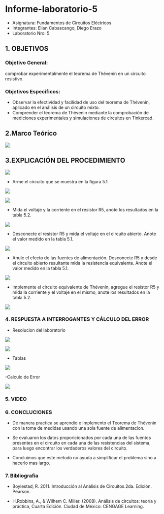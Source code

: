 # Informe-laboratorio-5
- Asignatura: Fundamentos de Circuitos Eléctricos
- Integrantes: Elian Cabascango, Diego Erazo
- Laboratorio Nro: 5

## 1. OBJETIVOS

### Objetivo General:

comprobar experimentalmente el teorema de Thévenin en un circuito resistivo.

### Objetivos Especificos:

- Observar la efectividad y facilidad de uso del teorema de Thévenin, aplicado en el análisis de un circuito mixto.
- Comprender el teorema de Thévenin mediante la comprobación de mediciones experimentales y simulaciones de 
  circuitos en Tinkercad.
  
## 2.Marco Teórico

![](https://github.com/emcabascango1/Informe-laboratorio-5/blob/main/imagenes/TEORIA%20LABORATORIO%205.jpeg)

## 3.EXPLICACIÓN DEL PROCEDIMIENTO

![](https://github.com/emcabascango1/Informe-laboratorio-5/blob/main/imagenes/MATERIALES.PNG)

- Arme el circuito que se muestra en la figura 5.1.

![](https://github.com/emcabascango1/Informe-laboratorio-5/blob/main/imagenes/PASO%201.PNG)

![](https://github.com/emcabascango1/Informe-laboratorio-5/blob/main/imagenes/PASO%201%20ARMADO.PNG)

- Mida el voltaje y la corriente en el resistor R5, anote los resultados en la tabla 5.2.

![](https://github.com/emcabascango1/Informe-laboratorio-5/blob/main/imagenes/PASO%202.PNG)

- Desconecte el resistor R5 y mida el voltaje en el circuito abierto. Anote el valor medido en la tabla 5.1.

![](https://github.com/emcabascango1/Informe-laboratorio-5/blob/main/imagenes/PASO%203.PNG)

- Anule el efecto de las fuentes de alimentación. Desconecte R5 y desde el circuito
abierto resultante mida la resistencia equivalente. Anote el valor medido en la tabla 5.1.

![](https://github.com/emcabascango1/Informe-laboratorio-5/blob/main/imagenes/PASO%204.PNG)

- Implemente el circuito equivalente de Thévenin, agregue el resistor R5 y mida la
corriente y el voltaje en el mismo, anote los resultados en la tabla 5.2.

![](https://github.com/emcabascango1/Informe-laboratorio-5/blob/main/imagenes/PASO%205.PNG)

### 4. RESPUESTA A INTERROGANTES Y CÁLCULO DEL ERROR

- Resolucion del laboratorio 

![](https://github.com/emcabascango1/Informe-laboratorio-5/blob/main/imagenes/calculo%201.jpg)

![](https://github.com/emcabascango1/Informe-laboratorio-5/blob/main/imagenes/calculo%202.jpg)

- Tablas

![](https://github.com/emcabascango1/Informe-laboratorio-5/blob/main/imagenes/TABLAS.jpg)

-Calculo de Error

![](https://github.com/emcabascango1/Informe-laboratorio-5/blob/main/imagenes/ERROR.jpg)

### 5. VIDEO

### 6. CONCLUCIONES
- De manera practica se aprendio e implemento el Teorema de Thévenin con la toma de medidas usando una sola fuente de alimentacion.

- Se evaluaron los datos proporicionados por cada una de las fuentes presentes en el circuito en cada una de las resistencias del sistema, para luego encontrar los verdaderos valores del circuito.

- Concluimos que este metodo no ayuda a simplificar el problema sino a hacerlo mas largo.

### 7. Bibliografia

- Boylestad, R. 2011. Introducción al Análisis de Circuitos.2da. Edición. Pearson.

- H.Robbins, A., & Wilhem C. Miller. (2008). Análisis de circuitos: teoría y práctica, Cuarta Edición. Ciudad de México: CENGAGE Learning.
